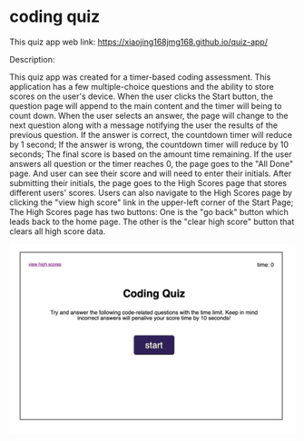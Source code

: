 # coding quiz

This quiz app web link: https://xiaojing168jmg168.github.io/quiz-app/


Description:

This quiz app was created for a timer-based coding assessment.
This application has a few multiple-choice questions and the 
ability to store scores on the user's device.
When the user clicks the Start button, the question page will append
to the main content and the timer will being to count down.
When the user selects an answer, the page will change to the next question along with a message notifying the user the results of the previous question.
If the answer is correct, the countdown timer will reduce by 1 second;
If the answer is wrong, the countdown timer will reduce by 10 seconds;
The final score is based on the amount time remaining.
If the user answers all question or the timer reaches 0, the page goes to the
"All Done" page. And user can see their score and will need to enter their
initials. After submitting their initials, the page goes to the High Scores page
that stores different users' scores.
Users can also navigate to the High Scores page by clicking the "view high score" link in the upper-left corner of the Start Page;
The High Scores page has two buttons: One is the "go back" button which leads back to the home page. The other is the "clear high score" button that clears all high score data.

![screenshot](./resource/images/quiz-app.jpg)


